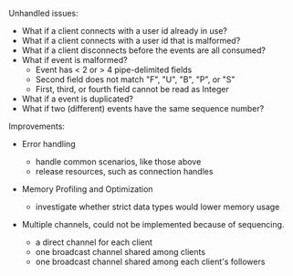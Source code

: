 Unhandled issues:

* What if a client connects with a user id already in use?
* What if a client connects with a user id that is malformed?
* What if a client disconnects before the events are all consumed?
* What if event is malformed?
  * Event has < 2 or > 4 pipe-delimited fields
  * Second field does not match "F", "U", "B", "P", or "S"
  * First, third, or fourth field cannot be read as Integer
* What if a event is duplicated?
* What if two (different) events have the same sequence number?

Improvements:

* Error handling
  * handle common scenarios, like those above
  * release resources, such as connection handles

* Memory Profiling and Optimization
  * investigate whether strict data types would lower memory usage

* Multiple channels, could not be implemented because of sequencing.
  * a direct channel for each client
  * one broadcast channel shared among clients
  * one broadcast channel shared among each client's followers
